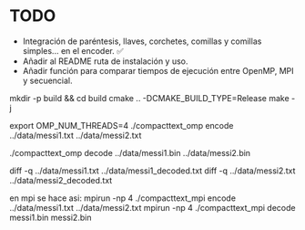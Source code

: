 # TODO
- Integración de paréntesis, llaves, corchetes, comillas y comillas simples... en el encoder. ✅
- Añadir al README ruta de instalación y uso.
- Añadir función para comparar tiempos de ejecución entre OpenMP, MPI y secuencial.


mkdir -p build && cd build
cmake .. -DCMAKE_BUILD_TYPE=Release
make -j

export OMP_NUM_THREADS=4
./compacttext_omp encode ../data/messi1.txt ../data/messi2.txt


./compacttext_omp decode ../data/messi1.bin ../data/messi2.bin


diff -q ../data/messi1.txt ../data/messi1_decoded.txt
diff -q ../data/messi2.txt ../data/messi2_decoded.txt


en mpi se hace asi:
mpirun -np 4 ./compacttext_mpi encode ../data/messi1.txt ../data/messi2.txt
mpirun -np 4 ./compacttext_mpi decode messi1.bin messi2.bin



